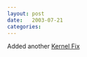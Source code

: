 ```yaml
---
layout: post
date:   2003-07-21
categories:
---
```

Added another <a href="zlinux/kernelfixes/">Kernel Fix</a>
